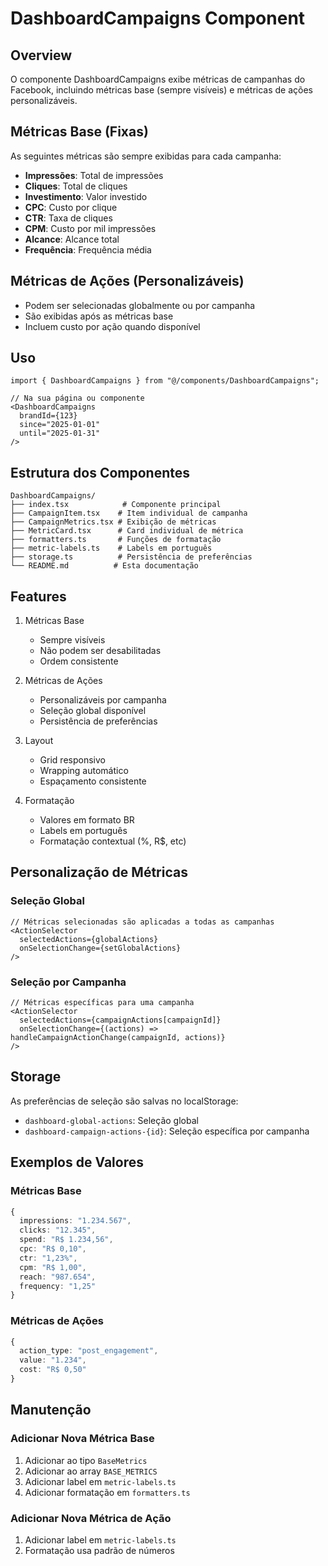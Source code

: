 # DashboardCampaigns Component

## Overview
O componente DashboardCampaigns exibe métricas de campanhas do Facebook, incluindo métricas base (sempre visíveis) e métricas de ações personalizáveis.

## Métricas Base (Fixas)
As seguintes métricas são sempre exibidas para cada campanha:
- **Impressões**: Total de impressões
- **Cliques**: Total de cliques
- **Investimento**: Valor investido
- **CPC**: Custo por clique
- **CTR**: Taxa de cliques
- **CPM**: Custo por mil impressões
- **Alcance**: Alcance total
- **Frequência**: Frequência média

## Métricas de Ações (Personalizáveis)
- Podem ser selecionadas globalmente ou por campanha
- São exibidas após as métricas base
- Incluem custo por ação quando disponível

## Uso

```tsx
import { DashboardCampaigns } from "@/components/DashboardCampaigns";

// Na sua página ou componente
<DashboardCampaigns
  brandId={123}
  since="2025-01-01"
  until="2025-01-31"
/>
```

## Estrutura dos Componentes

```
DashboardCampaigns/
├── index.tsx            # Componente principal
├── CampaignItem.tsx    # Item individual de campanha
├── CampaignMetrics.tsx # Exibição de métricas
├── MetricCard.tsx      # Card individual de métrica
├── formatters.ts       # Funções de formatação
├── metric-labels.ts    # Labels em português
├── storage.ts          # Persistência de preferências
└── README.md          # Esta documentação
```

## Features

1. Métricas Base
   - Sempre visíveis
   - Não podem ser desabilitadas
   - Ordem consistente

2. Métricas de Ações
   - Personalizáveis por campanha
   - Seleção global disponível
   - Persistência de preferências

3. Layout
   - Grid responsivo
   - Wrapping automático
   - Espaçamento consistente

4. Formatação
   - Valores em formato BR
   - Labels em português
   - Formatação contextual (%, R$, etc)

## Personalização de Métricas

### Seleção Global
```tsx
// Métricas selecionadas são aplicadas a todas as campanhas
<ActionSelector
  selectedActions={globalActions}
  onSelectionChange={setGlobalActions}
/>
```

### Seleção por Campanha
```tsx
// Métricas específicas para uma campanha
<ActionSelector
  selectedActions={campaignActions[campaignId]}
  onSelectionChange={(actions) => handleCampaignActionChange(campaignId, actions)}
/>
```

## Storage
As preferências de seleção são salvas no localStorage:
- `dashboard-global-actions`: Seleção global
- `dashboard-campaign-actions-{id}`: Seleção específica por campanha

## Exemplos de Valores

### Métricas Base
```typescript
{
  impressions: "1.234.567",
  clicks: "12.345",
  spend: "R$ 1.234,56",
  cpc: "R$ 0,10",
  ctr: "1,23%",
  cpm: "R$ 1,00",
  reach: "987.654",
  frequency: "1,25"
}
```

### Métricas de Ações
```typescript
{
  action_type: "post_engagement",
  value: "1.234",
  cost: "R$ 0,50"
}
```

## Manutenção

### Adicionar Nova Métrica Base
1. Adicionar ao tipo `BaseMetrics`
2. Adicionar ao array `BASE_METRICS`
3. Adicionar label em `metric-labels.ts`
4. Adicionar formatação em `formatters.ts`

### Adicionar Nova Métrica de Ação
1. Adicionar label em `metric-labels.ts`
2. Formatação usa padrão de números